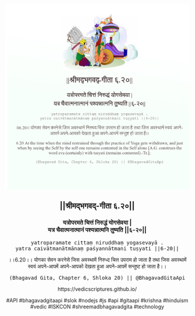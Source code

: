 <img src="../../asset/BG_6_20.png"/>
<center><h2>||श्रीमद्‍भगवद्‍-गीता ६.२०||</h2>
<h3>यत्रोपरमते चित्तं निरुद्धं योगसेवया |<br/>यत्र चैवात्मनात्मानं पश्यन्नात्मनि तुष्यति ||६-२०||</h3>
<pre>yatroparamate cittaṃ niruddhaṃ yogasevayā .<br/>yatra caivātmanātmānaṃ paśyannātmani tuṣyati ||6-20||</pre>
<p>।।6.20।। योगका सेवन करनेसे जिस अवस्थामें निरुध्द चित्त उपराम हो जाता है तथा जिस अवस्थामें स्वयं अपने-आपमें अपने-आपको देखता हुआ अपने-आपमें सन्तुष्ट हो जाता है।।</p>
<pre>(Bhagavad Gita, Chapter 6, Shloka 20) || @BhagavadGitaApi</pre><p>https://vedicscriptures.github.io/</p><p>#API #bhagavadgitaapi #slok #nodejs #js #api #gitaapi #krishna #hinduism #vedic #ISKCON #shreemadbhagavadgita #technology</p></center>